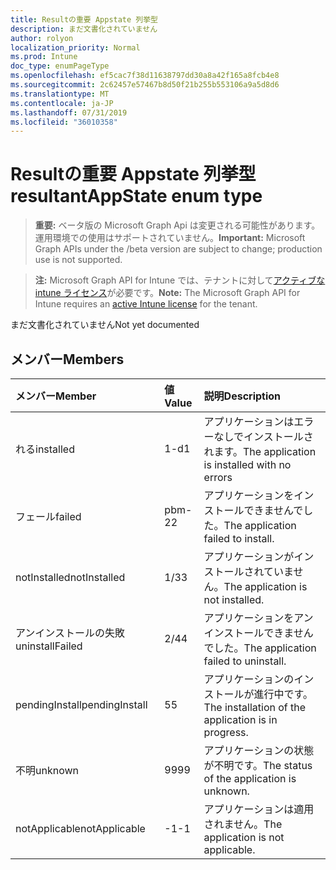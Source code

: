 ```yaml
---
title: Resultの重要 Appstate 列挙型
description: まだ文書化されていません
author: rolyon
localization_priority: Normal
ms.prod: Intune
doc_type: enumPageType
ms.openlocfilehash: ef5cac7f38d11638797dd30a8a42f165a8fcb4e8
ms.sourcegitcommit: 2c62457e57467b8d50f21b255b553106a9a5d8d6
ms.translationtype: MT
ms.contentlocale: ja-JP
ms.lasthandoff: 07/31/2019
ms.locfileid: "36010358"
---
```

# <a name="resultantappstate-enum-type"></a><span data-ttu-id="3746d-103">Resultの重要 Appstate 列挙型</span><span class="sxs-lookup"><span data-stu-id="3746d-103">resultantAppState enum type</span></span>

> <span data-ttu-id="3746d-104">**重要:** ベータ版の Microsoft Graph Api は変更される可能性があります。運用環境での使用はサポートされていません。</span><span class="sxs-lookup"><span data-stu-id="3746d-104">**Important:** Microsoft Graph APIs under the /beta version are subject to change; production use is not supported.</span></span>

> <span data-ttu-id="3746d-105">**注:** Microsoft Graph API for Intune では、テナントに対して[アクティブな intune ライセンス](https://go.microsoft.com/fwlink/?linkid=839381)が必要です。</span><span class="sxs-lookup"><span data-stu-id="3746d-105">**Note:** The Microsoft Graph API for Intune requires an [active Intune license](https://go.microsoft.com/fwlink/?linkid=839381) for the tenant.</span></span>

<span data-ttu-id="3746d-106">まだ文書化されていません</span><span class="sxs-lookup"><span data-stu-id="3746d-106">Not yet documented</span></span>

## <a name="members"></a><span data-ttu-id="3746d-107">メンバー</span><span class="sxs-lookup"><span data-stu-id="3746d-107">Members</span></span>
|<span data-ttu-id="3746d-108">メンバー</span><span class="sxs-lookup"><span data-stu-id="3746d-108">Member</span></span>|<span data-ttu-id="3746d-109">値</span><span class="sxs-lookup"><span data-stu-id="3746d-109">Value</span></span>|<span data-ttu-id="3746d-110">説明</span><span class="sxs-lookup"><span data-stu-id="3746d-110">Description</span></span>|
|:---|:---|:---|
|<span data-ttu-id="3746d-111">れる</span><span class="sxs-lookup"><span data-stu-id="3746d-111">installed</span></span>|<span data-ttu-id="3746d-112">1-d</span><span class="sxs-lookup"><span data-stu-id="3746d-112">1</span></span>|<span data-ttu-id="3746d-113">アプリケーションはエラーなしでインストールされます。</span><span class="sxs-lookup"><span data-stu-id="3746d-113">The application is installed with no errors</span></span>|
|<span data-ttu-id="3746d-114">フェール</span><span class="sxs-lookup"><span data-stu-id="3746d-114">failed</span></span>|<span data-ttu-id="3746d-115">pbm-2</span><span class="sxs-lookup"><span data-stu-id="3746d-115">2</span></span>|<span data-ttu-id="3746d-116">アプリケーションをインストールできませんでした。</span><span class="sxs-lookup"><span data-stu-id="3746d-116">The application failed to install.</span></span>|
|<span data-ttu-id="3746d-117">notInstalled</span><span class="sxs-lookup"><span data-stu-id="3746d-117">notInstalled</span></span>|<span data-ttu-id="3746d-118">1/3</span><span class="sxs-lookup"><span data-stu-id="3746d-118">3</span></span>|<span data-ttu-id="3746d-119">アプリケーションがインストールされていません。</span><span class="sxs-lookup"><span data-stu-id="3746d-119">The application is not installed.</span></span>|
|<span data-ttu-id="3746d-120">アンインストールの失敗</span><span class="sxs-lookup"><span data-stu-id="3746d-120">uninstallFailed</span></span>|<span data-ttu-id="3746d-121">2/4</span><span class="sxs-lookup"><span data-stu-id="3746d-121">4</span></span>|<span data-ttu-id="3746d-122">アプリケーションをアンインストールできませんでした。</span><span class="sxs-lookup"><span data-stu-id="3746d-122">The application failed to uninstall.</span></span>|
|<span data-ttu-id="3746d-123">pendingInstall</span><span class="sxs-lookup"><span data-stu-id="3746d-123">pendingInstall</span></span>|<span data-ttu-id="3746d-124">5</span><span class="sxs-lookup"><span data-stu-id="3746d-124">5</span></span>|<span data-ttu-id="3746d-125">アプリケーションのインストールが進行中です。</span><span class="sxs-lookup"><span data-stu-id="3746d-125">The installation of the application is in progress.</span></span>|
|<span data-ttu-id="3746d-126">不明</span><span class="sxs-lookup"><span data-stu-id="3746d-126">unknown</span></span>|<span data-ttu-id="3746d-127">99</span><span class="sxs-lookup"><span data-stu-id="3746d-127">99</span></span>|<span data-ttu-id="3746d-128">アプリケーションの状態が不明です。</span><span class="sxs-lookup"><span data-stu-id="3746d-128">The status of the application is unknown.</span></span>|
|<span data-ttu-id="3746d-129">notApplicable</span><span class="sxs-lookup"><span data-stu-id="3746d-129">notApplicable</span></span>|<span data-ttu-id="3746d-130">-1</span><span class="sxs-lookup"><span data-stu-id="3746d-130">-1</span></span>|<span data-ttu-id="3746d-131">アプリケーションは適用されません。</span><span class="sxs-lookup"><span data-stu-id="3746d-131">The application is not applicable.</span></span>|






